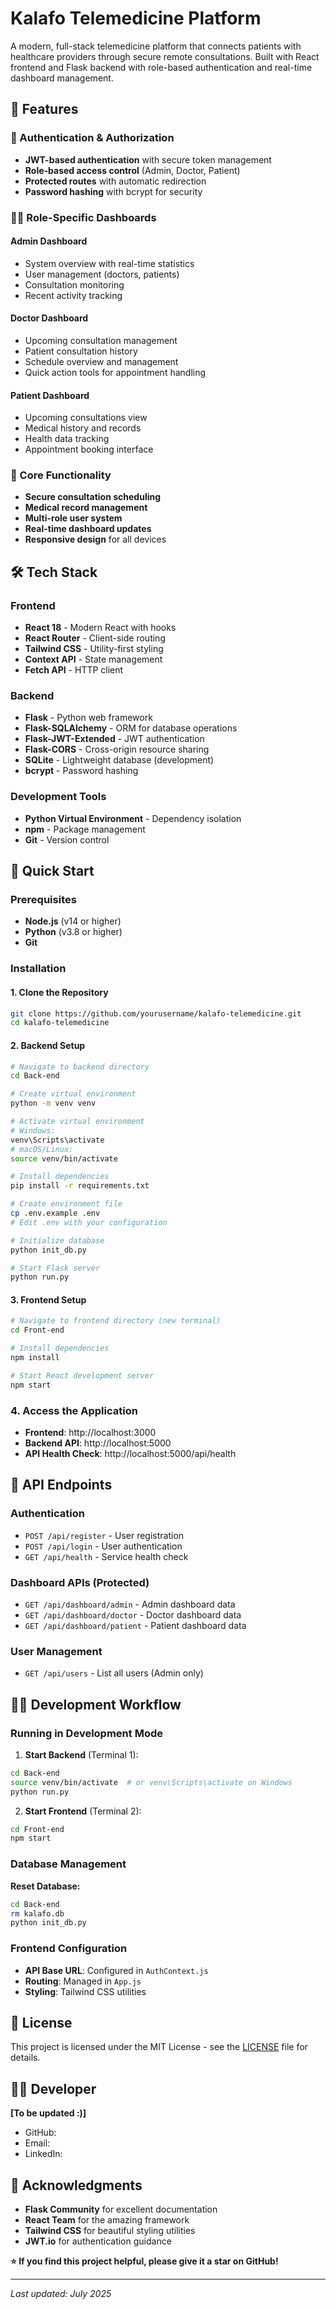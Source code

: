 # Kalafo Telemedicine Platform

A modern, full-stack telemedicine platform that connects patients with healthcare providers through secure remote consultations. Built with React frontend and Flask backend with role-based authentication and real-time dashboard management.

## 🌟 Features

### 🔐 Authentication & Authorization

- **JWT-based authentication** with secure token management
- **Role-based access control** (Admin, Doctor, Patient)
- **Protected routes** with automatic redirection
- **Password hashing** with bcrypt for security

### 👨‍⚕️ Role-Specific Dashboards

#### Admin Dashboard

- System overview with real-time statistics
- User management (doctors, patients)
- Consultation monitoring
- Recent activity tracking

#### Doctor Dashboard

- Upcoming consultation management
- Patient consultation history
- Schedule overview and management
- Quick action tools for appointment handling

#### Patient Dashboard

- Upcoming consultations view
- Medical history and records
- Health data tracking
- Appointment booking interface

### 🏥 Core Functionality

- **Secure consultation scheduling**
- **Medical record management**
- **Multi-role user system**
- **Real-time dashboard updates**
- **Responsive design** for all devices

## 🛠️ Tech Stack

### Frontend

- **React 18** - Modern React with hooks
- **React Router** - Client-side routing
- **Tailwind CSS** - Utility-first styling
- **Context API** - State management
- **Fetch API** - HTTP client

### Backend

- **Flask** - Python web framework
- **Flask-SQLAlchemy** - ORM for database operations
- **Flask-JWT-Extended** - JWT authentication
- **Flask-CORS** - Cross-origin resource sharing
- **SQLite** - Lightweight database (development)
- **bcrypt** - Password hashing

### Development Tools

- **Python Virtual Environment** - Dependency isolation
- **npm** - Package management
- **Git** - Version control

## 🚀 Quick Start

### Prerequisites

- **Node.js** (v14 or higher)
- **Python** (v3.8 or higher)
- **Git**

### Installation

#### 1. Clone the Repository

```bash
git clone https://github.com/yourusername/kalafo-telemedicine.git
cd kalafo-telemedicine
```

#### 2. Backend Setup

```bash
# Navigate to backend directory
cd Back-end

# Create virtual environment
python -m venv venv

# Activate virtual environment
# Windows:
venv\Scripts\activate
# macOS/Linux:
source venv/bin/activate

# Install dependencies
pip install -r requirements.txt

# Create environment file
cp .env.example .env
# Edit .env with your configuration

# Initialize database
python init_db.py

# Start Flask server
python run.py
```

#### 3. Frontend Setup

```bash
# Navigate to frontend directory (new terminal)
cd Front-end

# Install dependencies
npm install

# Start React development server
npm start
```

### 4. Access the Application

- **Frontend**: http://localhost:3000
- **Backend API**: http://localhost:5000
- **API Health Check**: http://localhost:5000/api/health

## 🔌 API Endpoints

### Authentication

- `POST /api/register` - User registration
- `POST /api/login` - User authentication
- `GET /api/health` - Service health check

### Dashboard APIs (Protected)

- `GET /api/dashboard/admin` - Admin dashboard data
- `GET /api/dashboard/doctor` - Doctor dashboard data
- `GET /api/dashboard/patient` - Patient dashboard data

### User Management

- `GET /api/users` - List all users (Admin only)

## 🏃‍♂️ Development Workflow

### Running in Development Mode

1. **Start Backend** (Terminal 1):

```bash
cd Back-end
source venv/bin/activate  # or venv\Scripts\activate on Windows
python run.py
```

2. **Start Frontend** (Terminal 2):

```bash
cd Front-end
npm start
```

### Database Management

**Reset Database:**

```bash
cd Back-end
rm kalafo.db
python init_db.py
```

### Frontend Configuration

- **API Base URL**: Configured in `AuthContext.js`
- **Routing**: Managed in `App.js`
- **Styling**: Tailwind CSS utilities

## 📄 License

This project is licensed under the MIT License - see the [LICENSE](LICENSE) file for details.

## 👨‍💻 Developer

**[To be updated :)]**

- GitHub: [](https://github.com/yourusername)
- Email:
- LinkedIn: [](https://linkedin.com/in/yourprofile)

## 🙏 Acknowledgments

- **Flask Community** for excellent documentation
- **React Team** for the amazing framework
- **Tailwind CSS** for beautiful styling utilities
- **JWT.io** for authentication guidance

**⭐ If you find this project helpful, please give it a star on GitHub!**

---

_Last updated: July 2025_
